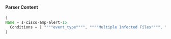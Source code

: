 #### Parser Content
```Java
{
Name = s-cisco-amp-alert-15
  Conditions = [ """"event_type"""", """"Multiple Infected Files"""", """"trajectory":""", """"timestamp_nanoseconds":""" ]
}
```